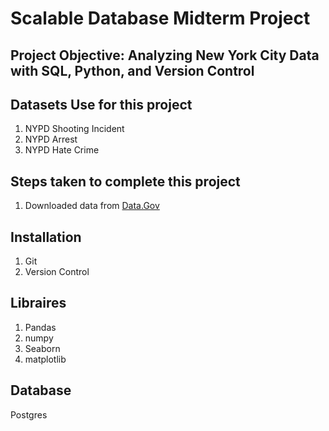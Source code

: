 # Scalable Database Midterm Project

## Project Objective: Analyzing New York City Data with SQL, Python, and Version Control

## Datasets Use for this project 

1. NYPD Shooting Incident
2. NYPD Arrest
3. NYPD Hate Crime

## Steps taken to complete this project

1. Downloaded data from [Data.Gov](https://catalog.data.gov/dataset/?organization=city-of-new-york)

## Installation
1. Git
2. Version Control

## Libraires
1. Pandas
2. numpy
3. Seaborn
4. matplotlib

## Database
Postgres
